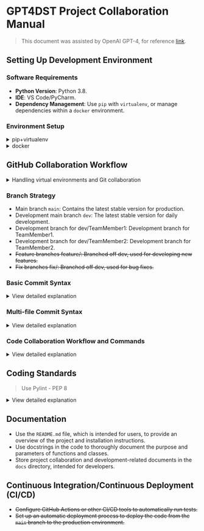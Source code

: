 # GPT4DST Project Collaboration Manual

> This document was assisted by OpenAI GPT-4, for reference [link](https://chat.openai.com/).

## Setting Up Development Environment

### Software Requirements

- **Python Version**: Python 3.8.
- **IDE**: VS Code/PyCharm.
- **Dependency Management**: Use `pip` with `virtualenv`, or manage dependencies within a `docker` environment.

### Environment Setup

<details>
<summary>pip+virtualenv</summary>

- Clone the project repository:

   ```bash
   git clone https://github.com/Bili-Sakura/GPT4DST.git
   cd GPT4DST
   ```
- Create and activate a virtual environment:

   ```bash
   python -m venv .venv/gpt4dst  
   source .ven/gpt4dst/bin/activate  # Unix-like systems
   .\.venv\gpt4dst\Scripts\activate  # Windows
   ```  
- Install dependencies:

   ```bash
   pip install -r requirements.txt
   ```
- To deactivate the virtual environment:

   ```bash
   .\.venv\gpt4dst\Scripts\deactivate
   ```
  
</details>

<details>
<summary>docker</summary>

- Clone the project repository:

   ```bash
   git clone https://github.com/Bili-Sakura/GPT4DST.git
   cd GPT4DST
   ```
- Install `Docker`

   **Installation guide for Linux systems:**

   1. Update package index and install necessary dependencies:
      ```
      sudo apt update
      sudo apt install apt-transport-https ca-certificates curl software-properties-common
      ```

   2. Add Docker's official GPG key:
      ```
      curl -fsSL https://download.docker.com/linux/ubuntu/gpg | sudo apt-key add -
      ```

   3. Set up the stable repository for Docker:
      ```
      sudo add-apt-repository "deb [arch=amd64] https://download.docker.com/linux/ubuntu $(lsb_release -cs) stable"
      ```

   4. Install Docker:
      ```
      sudo apt update
      sudo apt install docker-ce
      ```

   5. Verify the installation:
      ```
      sudo systemctl status docker
      ```

   **Installation guide for Windows systems:**

   1. Download the Docker Desktop installer: [Docker Desktop for Windows](https://hub.docker.com/editions/community/docker-ce-desktop-windows)

   2. Double-click the installer and follow the prompts to install.

   3. Start the Docker Desktop application.

   4. Verify the installation by opening a command prompt (CMD) or PowerShell and running:
      ```
      docker --version
      ```

- Create/check the `Dockerfile`:

   ```dockerfile
   # Use the official Python runtime as a parent image
   FROM python:3.8

   # Set the working directory to /app
   WORKDIR /app

   # Copy the current directory contents into the container at /app
   COPY . /app

   # Install any needed packages specified in requirements.txt
   RUN pip install --no-cache-dir -r requirements.txt

   # Make port 80 available to the world outside this container
   EXPOSE 80

   # Define environment variable (optional)
   # ENV NAME GPT4DST

   # Run app.py when the container launches
   CMD ["python", "app.py"]
   ```
   
- Using `docker`:  

   ```bash
   # Build the Docker image
   docker build -t gpt4dst .
   # Run the Docker container
   docker run -p 4000:80 gpt4dst
   ```

Here, `gpt4dst` is the name chosen for the image. The `docker build` command builds the image, where the `-t` flag tags or names your image. The `docker run` command starts a new container, with the `-p` flag mapping the container's port to a port on the host, in the format `<host-port>:<container-port>`.
</details>

## GitHub Collaboration Workflow

<details>
<summary>Handling virtual environments and Git collaboration</summary>

- Use `.gitignore`: Add your virtual environment folder to the project's `.gitignore` file so Git ignores it and doesn't include it in version control. For example, if your virtual environment is named gpt4dst, just add the following line to the `.gitignore` file:

   ```
   gpt4dst/
   ```

- Share `requirements.txt`: Ensure the `requirements.txt` file is included in Git version control. This allows team members to create and activate their own virtual environments and install all necessary dependencies.

   ```bash
   pip freeze > requirements.txt # Update environment dependencies
   ```
</details>

### Branch Strategy

- Main branch `main`: Contains the latest stable version for production.
- Development main branch `dev`: The latest stable version for daily development.
- Development branch for dev/TeamMember1: Development branch for TeamMember1.
- Development branch for dev/TeamMember2: Development branch for TeamMember2.
- ~~Feature branches feature/<feature-name>: Branched off dev, used for developing new features.~~
- ~~Fix branches fix/<fix-name>: Branched off dev, used for bug fixes.~~

### Basic Commit Syntax

<details>
<summary>View detailed explanation</summary>

A well-structured commit message can clearly describe the purpose and scope of changes, aiding team members in understanding and tracking project progress. A good commit message should follow this basic format:

```
<type>(<scope>): <description>
```

- **Type**: A keyword that signifies the purpose of the commit, such as `fix`, `feat`, `docs`, etc.
- **Scope**: An optional field that indicates the part of the project affected by the changes.
- **Description**: A brief and clear explanation of the changes made.

### Common Commit Types and Examples

Here are some common commit types along with corresponding examples:

- **Bug Fix**: The `fix` type is used for fixing bugs within the project.
  - Example: `fix(login): resolve login issue due to caching`
- **New Feature**: The `feat` type is used to introduce new features or functionalities.
  - Example: `feat(chart): add data visualization charts`
- **Documentation Change**: The `docs` type is used for updates to the project documentation.
  - Example: `docs(readme): update installation instructions`
- **Performance Improvement**: The `perf` type is used for code performance improvements.
  - Example: `perf(db): enhance database query efficiency`
- **Code Style**: The `style` type is used for changes that do not affect the meaning of the code (whitespace, formatting, missing semicolons, etc.).
  - Example: `style(format): format code`

</details>

### Multi-file Commit Syntax

<details>
<summary>View detailed explanation</summary>

When updating multiple files and each requires a different commit message, you can add and commit these files individually:

```bash
# Add and commit the first file
git add <path-to-file1>
git commit -m "<type1>(<scope1>): <description1>"

# Add and commit the second file
git add <path-to-file2>
git commit -m "<type2>(<scope2>): <description2>"

# Repeat the steps above until all files are processed
```
</details>

### Code Collaboration Workflow and Commands

<details>
<summary>View detailed explanation</summary>

1. **Clone the Repository**: Clone the project from the remote repository to your local machine.
   ```bash
   git clone <repository-URL>
   ```
2. **Create a New Branch**: Create a new working branch based on the latest main branch.
   ```bash
   git checkout -b <new-branch-name>
   ```
3. **Commit Changes**: After development is complete, commit the changes to the local repository.
   ```bash
   git add .
   git commit -m "<type>: <description>"
   ```
4. **Sync Remote Changes**: Regularly pull the latest changes from the remote repository to keep your local branch updated.
   ```bash
   git pull origin <base-branch>
   ```
5. **Push Branch**: Push your local branch to the remote repository.
   ```bash
   git push origin <branch-name>
   ```
~~6. **Create a Merge Request (MR/PR)**: Create a merge request in the remote repository, requesting to merge your changes into the base branch.~~

</details>

## Coding Standards

> Use Pylint - PEP 8

<details>
<summary>View detailed explanation</summary>

### Introduction to Pylint

Pylint is a Python static code analysis tool used to identify programming errors, help enforce coding standards, and recommend refactoring. Pylint offers multiple features, including checking for errors in the code, enforcing coding standards, identifying code smells, and suggesting improvements.

### Key Features of Pylint

- **Error Detection**: Pylint can identify syntax errors, runtime errors, inconsistent naming conventions, and more.
- **Enforcement of Coding Standards**: Pylint adheres to the PEP 8 coding standard by default and allows for custom rule configurations.
- **Code Quality Score**: Pylint assigns a score from 0 to 10 to the code, helping developers identify parts that may need refactoring.

### Configuring Pylint in VSCode

To use Pylint in VSCode, follow these steps:

1. **Install Pylint**:
   If you haven't installed Pylint yet, you can install it via pip in your Python environment:
   ```bash
   pip install pylint
   ```

2. **Install Python Extension**:
   Ensure the Python extension for VSCode is installed. You can find it in the VSCode extension marketplace by searching for "Python" and installing the extension provided by Microsoft.

3. **Configure Pylint**:
   The Python extension for VSCode will automatically find and use Pylint if it's installed. You can customize Pylint's behavior at the project level by creating or editing the `.vscode/settings.json` file.

   Open or create the `.vscode/settings.json` file and add the following configuration:

   ```json
   {
   "pylint.args": [
      "--disable=C0111" // For example, to disable warnings for missing function docstrings
      // Add other Pylint arguments here
   ]
   }
   ```

4. **Using Pylint**:
   After saving all changes, Pylint will automatically run on Python files you open. If Pylint finds any issues, they will be displayed in the "Problems" panel of VSCode and highlighted directly in the editor.

5. **Customizing Pylint Rules**:
   You can create a `pylintrc` file in the project's root directory to customize Pylint rules. For example:

   ```bash
   pylint --generate-rcfile > .pylintrc
   ```

   This will generate a default configuration file that you can edit as needed.

### Introduction to PEP 8 Coding Standards (Optional Reading)
> Already integrated into Pylint
PEP 8 is the official coding style guide for Python, aimed at improving the readability and consistency of Python code. Here are some key points from the PEP 8 coding standards:

#### Indentation

- Use 4 spaces per indentation level.
- Continued lines should align with the wrapped element, either by using Python's implicit line joining inside parentheses, brackets, and braces, or by using a hanging indent.

#### Maximum Line Length

- Limit all lines to a maximum of 79 characters to facilitate reading on small displays and allow for multiple code files to be viewed side by side.
- Long expressions can be broken over multiple lines by wrapping them in parentheses and adding extra indentation to improve readability.

#### Whitespace

- Use a single space around binary operators such as assignment (`=`), comparisons (`==`, `<`, `>`, `!=`, `<=`, `>=`, `in`, `not in`, `is`, `is not`), and booleans (`and`, `or`, `not`).
- Separate items with a space after a comma.
- Do not add extra spaces inside parentheses, brackets, or braces used for function calls, indexing or slicing.

#### Comments

- Comments should be complete sentences. If a comment is a phrase or a sentence, its first word should be capitalized, unless it begins with an identifier that starts with a lowercase letter.
- When using inline comments, ensure there is at least a two-space gap between the comment and the code statement.

#### Naming Conventions

- Function names and variable names should use lowercase letters with underscores between words (`snake_case`).
- Class names should follow the capitalization convention (`CamelCase`).
- For protected instance attributes, use a single leading underscore (`_variable`).
- For private instance attributes, use two leading underscores (`__variable`).

#### Imports

- Imports should always be placed at the top of the file.
- Each import should be on a separate line.
- Imports should be grouped in the following order:
  1. Standard library imports.
  2. Related third-party imports.
  3. Local application/library specific imports.

  Add a blank line between each group of imports.

#### Whitespace in Expressions and Statements

- Avoid extraneous whitespace in the following situations: inside parentheses, brackets, or braces, between a trailing comma and a following close parenthesis, immediately before a comma, semicolon, or colon.

#### Programming Recommendations

- Avoid using complex expressions, even if the expression could be written in one line. For readability, it's better to split them into multiple lines.
- Avoid using `else` blocks after `if`, `for`, `while` statements that contain a `break` or `return`.

#### More

This is just a brief overview of some PEP 8 guidelines. For the complete guide, please refer to [PEP 8 -- Style Guide for Python Code](https://www.python.org/dev/peps/pep-0008/).

</details>

## Documentation
- Use the `README.md` file, which is intended for users, to provide an overview of the project and installation instructions.
- Use docstrings in the code to thoroughly document the purpose and parameters of functions and classes.
- Store project collaboration and development-related documents in the `docs` directory, intended for developers.

## Continuous Integration/Continuous Deployment (CI/CD)
- ~~Configure GitHub Actions or other CI/CD tools to automatically run tests.~~
- ~~Set up an automatic deployment process to deploy the code from the `main` branch to the production environment.~~


